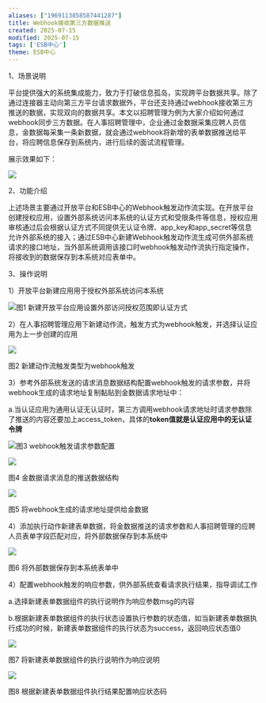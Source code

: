 ```yaml
---
aliases: ["1969113858587441287"]
title: Webhook接收第三方数据推送
created: 2025-07-15
modified: 2025-07-15
tags: ['ESB中心']
theme: ESB中心
---
```


1、场景说明

平台提供强大的系统集成能力，致力于打破信息孤岛，实现跨平台数据共享。除了通过连接器主动向第三方平台请求数据外，平台还支持通过webhook接收第三方推送的数据，实现双向的数据共享。本文以招聘管理为例为大家介绍如何通过webhook同步三方数据。在人事招聘管理中，企业通过金数据采集应聘人员信息，金数据每采集一条新数据，就会通过webhook将新增的表单数据推送给平台，将应聘信息保存到系统内，进行后续的面试流程管理。

展示效果如下：

![](9ae9d712779d77c7cb298469656e36a4.jpg)

2、功能介绍

上述场景主要通过开放平台和ESB中心的Webhook触发动作流实现。在开放平台创建授权应用，设置外部系统访问本系统的认证方式和受限条件等信息，授权应用审核通过后会根据认证方式不同提供无认证令牌、app\_key和app\_secret等信息允许外部系统的接入；通过ESB中心新建Webhook触发动作流生成可供外部系统请求的接口地址，当外部系统调用该接口时webhook触发动作流执行指定操作，将接收到的数据保存到本系统对应表单中。

3、操作说明

1）开放平台新建应用用于授权外部系统访问本系统

![](0e40ba4c01afed6796d1e10095053bf2.jpg)图1 新建开放平台应用设置外部访问授权范围即认证方式

2）在人事招聘管理应用下新建动作流，触发方式为webhook触发，并选择认证应用为上一步创建的应用

![](dfb84deb8308cd99cf9ae1a591e17178.jpg)

图2 新建动作流触发类型为webhook触发

3）参考外部系统发送的请求消息数据结构配置webhook触发的请求参数，并将webhook生成的请求地址复制黏贴到金数据请求地址中：

a.当认证应用为通用认证无认证时，第三方调用webhook请求地址时请求参数除了推送的内容还要加上access\_token，具体的**token值就是认证应用中的无认证令牌**

![](d084a7d64ae9db474e405d9d6ab8537b.jpg)图3 webhook触发请求参数配置

![](575fda0d6f4d9e44636480baf2e54851.jpg)

图4 金数据请求消息的推送数据结构

![](03dd9a6d21a675e691ecac054ab367d4.jpg)

图5 将webhook生成的请求地址提供给金数据

4）添加执行动作新建表单数据，将金数据推送的请求参数和人事招聘管理的应聘人员表单字段匹配对应，将外部数据保存到本系统中

![](fed5b5cd9e1022770930c8d0b455b192.jpg)

图6 将外部数据保存到本系统表单中

4）配置webhook触发的响应参数，供外部系统查看请求执行结果，指导调试工作

a.选择新建表单数据组件的执行说明作为响应参数msg的内容

b.根据新建表单数据组件的执行状态设置执行参数的状态值，如当新建表单数据执行成功的时候，新建表单数据组件的执行状态为success，返回响应状态值0

![](a9019a41c28f2ca808d52eca91c7c898.jpg)

图7 将新建表单数据组件的执行说明作为响应说明

![](ae828a61c10071b7bc04f8ee1c3ff5f0.jpg)

图8 根据新建表单数据组件执行结果配置响应状态码